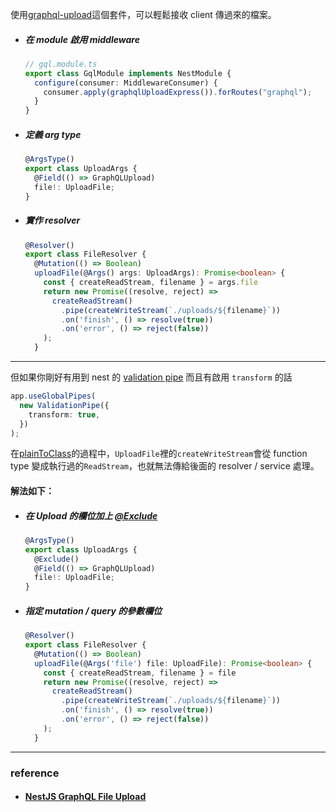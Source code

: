 使用[graphql-upload](https://www.npmjs.com/package/graphql-upload)這個套件，可以輕鬆接收 client 傳過來的檔案。

- ##### 在 module 啟用 middleware

  ```ts
  // gql.module.ts
  export class GqlModule implements NestModule {
    configure(consumer: MiddlewareConsumer) {
      consumer.apply(graphqlUploadExpress()).forRoutes("graphql");
    }
  }
  ```

- ##### 定義 arg type

  ```ts
  @ArgsType()
  export class UploadArgs {
    @Field(() => GraphQLUpload)
    file!: UploadFile;
  }
  ```

- ##### 實作 resolver

  ```ts
  @Resolver()
  export class FileResolver {
    @Mutation(() => Boolean)
    uploadFile(@Args() args: UploadArgs): Promise<boolean> {
      const { createReadStream, filename } = args.file
      return new Promise((resolve, reject) =>
        createReadStream()
          .pipe(createWriteStream(`./uploads/${filename}`))
          .on('finish', () => resolve(true))
          .on('error', () => reject(false))
      );
    }
  ```

---

但如果你剛好有用到 nest 的 [validation pipe](https://docs.nestjs.com/techniques/validation#auto-validation) 而且有啟用 `transform` 的話

```ts
app.useGlobalPipes(
  new ValidationPipe({
    transform: true,
  })
);
```

在[plainToClass](https://github.com/typestack/class-transformer#plaintoclass)的過程中，`UploadFile`裡的`createWriteStream`會從 function type 變成執行過的`ReadStream`，也就無法傳給後面的 resolver / service 處理。

#### 解法如下：

- ##### 在 Upload 的欄位加上 [@Exclude](https://github.com/typestack/class-transformer#skipping-specific-properties)

  ```ts
  @ArgsType()
  export class UploadArgs {
    @Exclude()
    @Field(() => GraphQLUpload)
    file!: UploadFile;
  }
  ```

- ##### 指定 mutation / query 的參數欄位

  ```ts
  @Resolver()
  export class FileResolver {
    @Mutation(() => Boolean)
    uploadFile(@Args('file') file: UploadFile): Promise<boolean> {
      const { createReadStream, filename } = file
      return new Promise((resolve, reject) =>
        createReadStream()
          .pipe(createWriteStream(`./uploads/${filename}`))
          .on('finish', () => resolve(true))
          .on('error', () => reject(false))
      );
    }
  ```

---

### reference

- #### [NestJS GraphQL File Upload](https://stephen-knutter.github.io/2020-02-07-nestjs-graphql-file-upload/)
